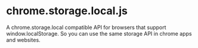 chrome.storage.local.js
=======================

A chrome.storage.local compatible API for browsers that support window.localStorage. So you can use the same storage API in chrome apps and websites.
